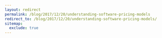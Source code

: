 ```yaml
---
layout: redirect
permalink: /blog/2017/12/20/understanding-software-pricing-models
redirect_to: /blog/2017/12/20/understanding-software-pricing-models/
sitemap:
  exclude: true
---
```

